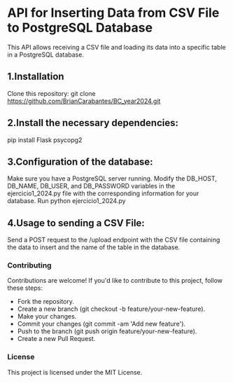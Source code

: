 # API for Inserting Data from CSV File to PostgreSQL Database
This API allows receiving a CSV file and loading its data into a specific table in a PostgreSQL database.

## 1.Installation
Clone this repository:
git clone https://github.com/BrianCarabantes/BC_year2024.git

## 2.Install the necessary dependencies:
pip install Flask psycopg2

## 3.Configuration of the database:
Make sure you have a PostgreSQL server running.
Modify the DB_HOST, DB_NAME, DB_USER, and DB_PASSWORD variables in the ejercicio1_2024.py file with the corresponding information for your database.
Run python ejercicio1_2024.py

## 4.Usage to sending a CSV File:
Send a POST request to the /upload endpoint with the CSV file containing the data to insert and the name of the table in the database.

### Contributing
Contributions are welcome! If you'd like to contribute to this project, follow these steps:
- Fork the repository.
- Create a new branch (git checkout -b feature/your-new-feature).
- Make your changes.
- Commit your changes (git commit -am 'Add new feature').
- Push to the branch (git push origin feature/your-new-feature).
- Create a new Pull Request.

### License
This project is licensed under the MIT License.

